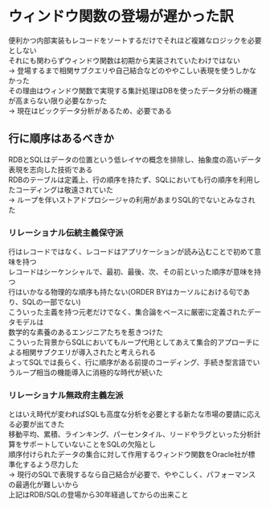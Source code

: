 # ウィンドウ関数の登場が遅かった訳
便利かつ内部実装もレコードをソートするだけでそれほど複雑なロジックを必要としない  
それにも関わらずウィンドウ関数は初期から実装されていたわけではない  
-> 登場するまで相関サブクエリや自己結合などのややこしい表現を使うしかなかった  
その理由はウィンドウ関数で実現する集計処理はDBを使ったデータ分析の機運が高まらない限り必要なかった  
-> 現在はビックデータ分析があるため、必要である  

## 行に順序はあるべきか
RDBとSQLはデータの位置という低レイヤの概念を排除し、抽象度の高いデータ表現を志向した技術である  
RDBのテーブルは定義上、行の順序を持たず、SQLにおいても行の順序を利用したコーディングは敬遠されていた  
-> ループを伴いストアドプロシージャの利用があまりSQL的でないとみなされた  

### リレーショナル伝統主義保守派
行はレコードではなく、レコードはアプリケーションが読み込むことで初めて意味を持つ  
レコードはシーケンシャルで、最初、最後、次、その前といった順序が意味を持つ  
行はいかなる物理的な順序も持たない(ORDER BYはカーソルにおける句であり、SQLの一部でない)  
こういった主義を持つ元老だけでなく、集合論をベースに厳密に定義されたデータモデルは  
数学的な素養のあるエンジニアたちを惹きつけた  
こういった背景からSQLにおいてもループ代用としてあえて集合的アプローチによる相関サブクエリが導入されたと考えられる  
よってSQLでは長らく、行に順序がある前提のコーディング、手続き型言語でいうループ相当の機能導入に消極的な時代が続いた  

### リレーショナル無政府主義左派
とはいえ時代が変わればSQLも高度な分析を必要とする新たな市場の要請に応える必要が出てきた  
移動平均、累積、ラインキング、パーセンタイル、リードやラグといった分析計算をサポートしていないことをSQLの欠陥とし  
順序付けられたデータの集合に対して作用するウィンドウ関数をOracle社が標準化するよう尽力した  
-> 現行のSQLで表現するなら自己結合が必要で、ややこしく、パフォーマンスの最適化が難しいから  
上記はRDB/SQLの登場から30年経過してからの出来こと
